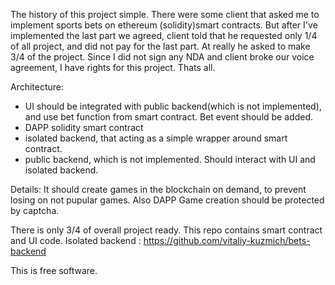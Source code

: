 
The history of this project simple. There were some client that asked me to implement sports bets on ethereum (solidity)smart contracts.
But after I've implemented the last part we agreed, client told that he requested only 1/4 of all project, and did not pay for the last part. At really he asked to make 3/4 of the project.
Since I did not sign any NDA and client broke our voice agreement, I have rights for this project. Thats all.

Architecture:
- UI should be integrated with public backend(which is not implemented), and use bet function from smart contract. Bet event should be added.
- DAPP solidity smart contract
- isolated backend, that acting as a simple wrapper around smart contract. 
- public backend, which is not implemented. Should interact with UI and isolated backend.

Details:
It should create games in the blockchain on demand, to prevent losing on not pupular games. Also DAPP Game creation should be protected by captcha.


There is only 3/4 of overall project ready. This repo contains smart contract and UI code. Isolated backend : https://github.com/vitaliy-kuzmich/bets-backend


This is free software.  
